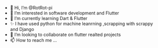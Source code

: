 - 👋 Hi, I’m @RotRot-pi 
- 👀 I’m interested in software development and Flutter
- 🌱 I’m currently learning Dart & Flutter
- ✨ I have used python for machine leanrning ,scrapping with scrappy and Django
- 💞️ I’m looking to collaborate on flutter realted projects
- 📫 How to reach me ...

<!---
RotRot-pi/RotRot-pi is a ✨ special ✨ repository because its `README.md` (this file) appears on your GitHub profile.
You can click the Preview link to take a look at your changes.
--->
